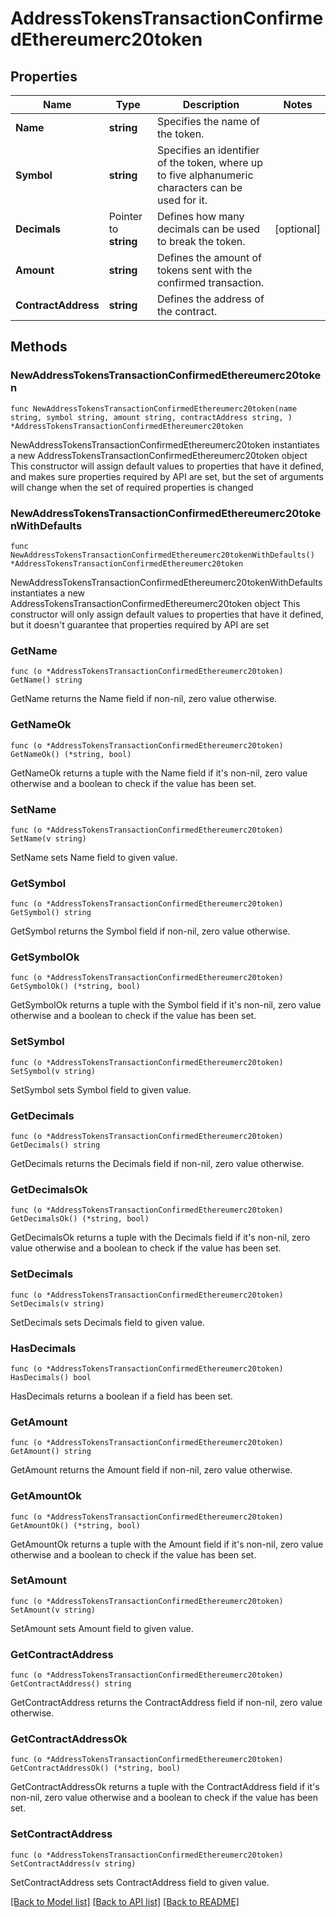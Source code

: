 # AddressTokensTransactionConfirmedEthereumerc20token

## Properties

Name | Type | Description | Notes
------------ | ------------- | ------------- | -------------
**Name** | **string** | Specifies the name of the token. | 
**Symbol** | **string** | Specifies an identifier of the token, where up to five alphanumeric characters can be used for it. | 
**Decimals** | Pointer to **string** | Defines how many decimals can be used to break the token. | [optional] 
**Amount** | **string** | Defines the amount of tokens sent with the confirmed transaction. | 
**ContractAddress** | **string** | Defines the address of the contract. | 

## Methods

### NewAddressTokensTransactionConfirmedEthereumerc20token

`func NewAddressTokensTransactionConfirmedEthereumerc20token(name string, symbol string, amount string, contractAddress string, ) *AddressTokensTransactionConfirmedEthereumerc20token`

NewAddressTokensTransactionConfirmedEthereumerc20token instantiates a new AddressTokensTransactionConfirmedEthereumerc20token object
This constructor will assign default values to properties that have it defined,
and makes sure properties required by API are set, but the set of arguments
will change when the set of required properties is changed

### NewAddressTokensTransactionConfirmedEthereumerc20tokenWithDefaults

`func NewAddressTokensTransactionConfirmedEthereumerc20tokenWithDefaults() *AddressTokensTransactionConfirmedEthereumerc20token`

NewAddressTokensTransactionConfirmedEthereumerc20tokenWithDefaults instantiates a new AddressTokensTransactionConfirmedEthereumerc20token object
This constructor will only assign default values to properties that have it defined,
but it doesn't guarantee that properties required by API are set

### GetName

`func (o *AddressTokensTransactionConfirmedEthereumerc20token) GetName() string`

GetName returns the Name field if non-nil, zero value otherwise.

### GetNameOk

`func (o *AddressTokensTransactionConfirmedEthereumerc20token) GetNameOk() (*string, bool)`

GetNameOk returns a tuple with the Name field if it's non-nil, zero value otherwise
and a boolean to check if the value has been set.

### SetName

`func (o *AddressTokensTransactionConfirmedEthereumerc20token) SetName(v string)`

SetName sets Name field to given value.


### GetSymbol

`func (o *AddressTokensTransactionConfirmedEthereumerc20token) GetSymbol() string`

GetSymbol returns the Symbol field if non-nil, zero value otherwise.

### GetSymbolOk

`func (o *AddressTokensTransactionConfirmedEthereumerc20token) GetSymbolOk() (*string, bool)`

GetSymbolOk returns a tuple with the Symbol field if it's non-nil, zero value otherwise
and a boolean to check if the value has been set.

### SetSymbol

`func (o *AddressTokensTransactionConfirmedEthereumerc20token) SetSymbol(v string)`

SetSymbol sets Symbol field to given value.


### GetDecimals

`func (o *AddressTokensTransactionConfirmedEthereumerc20token) GetDecimals() string`

GetDecimals returns the Decimals field if non-nil, zero value otherwise.

### GetDecimalsOk

`func (o *AddressTokensTransactionConfirmedEthereumerc20token) GetDecimalsOk() (*string, bool)`

GetDecimalsOk returns a tuple with the Decimals field if it's non-nil, zero value otherwise
and a boolean to check if the value has been set.

### SetDecimals

`func (o *AddressTokensTransactionConfirmedEthereumerc20token) SetDecimals(v string)`

SetDecimals sets Decimals field to given value.

### HasDecimals

`func (o *AddressTokensTransactionConfirmedEthereumerc20token) HasDecimals() bool`

HasDecimals returns a boolean if a field has been set.

### GetAmount

`func (o *AddressTokensTransactionConfirmedEthereumerc20token) GetAmount() string`

GetAmount returns the Amount field if non-nil, zero value otherwise.

### GetAmountOk

`func (o *AddressTokensTransactionConfirmedEthereumerc20token) GetAmountOk() (*string, bool)`

GetAmountOk returns a tuple with the Amount field if it's non-nil, zero value otherwise
and a boolean to check if the value has been set.

### SetAmount

`func (o *AddressTokensTransactionConfirmedEthereumerc20token) SetAmount(v string)`

SetAmount sets Amount field to given value.


### GetContractAddress

`func (o *AddressTokensTransactionConfirmedEthereumerc20token) GetContractAddress() string`

GetContractAddress returns the ContractAddress field if non-nil, zero value otherwise.

### GetContractAddressOk

`func (o *AddressTokensTransactionConfirmedEthereumerc20token) GetContractAddressOk() (*string, bool)`

GetContractAddressOk returns a tuple with the ContractAddress field if it's non-nil, zero value otherwise
and a boolean to check if the value has been set.

### SetContractAddress

`func (o *AddressTokensTransactionConfirmedEthereumerc20token) SetContractAddress(v string)`

SetContractAddress sets ContractAddress field to given value.



[[Back to Model list]](../README.md#documentation-for-models) [[Back to API list]](../README.md#documentation-for-api-endpoints) [[Back to README]](../README.md)


